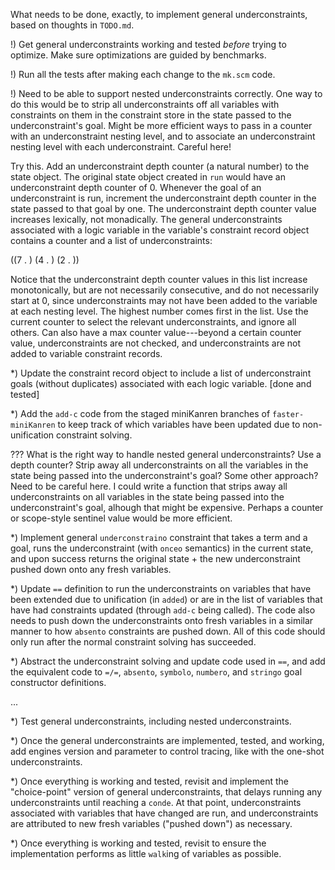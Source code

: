 What needs to be done, exactly, to implement general underconstraints,
based on thoughts in `TODO.md`.

!) Get general underconstraints working and tested *before* trying to
 optimize.  Make sure optimizations are guided by benchmarks.

!) Run all the tests after making each change to the `mk.scm` code.

!) Need to be able to support nested underconstraints correctly.  One
 way to do this would be to strip all underconstraints off all
 variables with constraints on them in the constraint store in the
 state passed to the underconstraint's goal.  Might be more efficient
 ways to pass in a counter with an underconstraint nesting level, and
 to associate an underconstraint nesting level with each
 underconstraint.  Careful here!

Try this.  Add an underconstraint depth counter (a natural number) to
the state object. The original state object created in `run` would
have an underconstraint depth counter of 0.  Whenever the goal of an
underconstraint is run, increment the underconstraint depth counter in
the state passed to that goal by one.  The underconstraint depth
counter value increases lexically, not monadically.  The general
underconstraints associated with a logic variable in the variable's
constraint record object contains a counter and a list of
underconstraints:

((7 . <general underconstraint list>)
 (4 . <general underconstraint list>)
 (2 . <general underconstraint list>))

Notice that the underconstraint depth counter values in this list
increase monotonically, but are not necessarily consecutive, and do
not necessarily start at 0, since underconstraints may not have been
added to the variable at each nesting level.  The highest number comes
first in the list.  Use the current counter to select the relevant
underconstraints, and ignore all others.  Can also have a max counter
value---beyond a certain counter value, underconstraints are not
checked, and underconstraints are not added to variable constraint
records.


*) Update the constraint record object to include a list of
 underconstraint goals (without duplicates) associated with each logic
 variable. [done and tested]

*) Add the `add-c` code from the staged miniKanren branches of
 `faster-miniKanren` to keep track of which variables have been
 updated due to non-unification constraint solving.

??? What is the right way to handle nested general underconstraints?
Use a depth counter?  Strip away all underconstraints on all the
variables in the state being passed into the underconstraint's goal?
Some other approach?  Need to be careful here.  I could write a
function that strips away all underconstraints on all variables in the
state being passed into the underconstraint's goal, alhough that might
be expensive.  Perhaps a counter or scope-style sentinel value would
be more efficient.

*) Implement general `underconstraino` constraint that takes a term
and a goal, runs the underconstraint (with `onceo` semantics) in the
current state, and upon success returns the original state + the new
underconstraint pushed down onto any fresh variables.

*) Update `==` definition to run the underconstraints on variables
 that have been extended due to unification (in `added`) or are in the
 list of variables that have had constraints updated (through `add-c`
 being called).  The code also needs to push down the underconstraints
 onto fresh variables in a similar manner to how `absento` constraints
 are pushed down.  All of this code should only run after the normal
 constraint solving has succeeded.

*) Abstract the underconstraint solving and update code used in `==`,
 and add the equivalent code to `=/=`, `absento`, `symbolo`,
 `numbero`, and `stringo` goal constructor definitions.

...

*) Test general underconstraints, including nested underconstraints.

*) Once the general underconstraints are implemented, tested, and
 working, add engines version and parameter to control tracing, like
 with the one-shot underconstraints.

*) Once everything is working and tested, revisit and implement the
 "choice-point" version of general underconstraints, that delays
 running any underconstraints until reaching a `conde`.  At that
 point, underconstraints associated with variables that have changed
 are run, and underconstraints are attributed to new fresh variables
 ("pushed down") as necessary.

*) Once everything is working and tested, revisit to ensure the
 implementation performs as little `walk`ing of variables as possible.